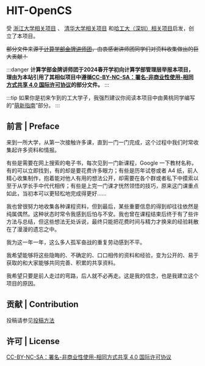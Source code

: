 
# HIT-OpenCS

受 [浙江大学相关项目](https://github.com/QSCTech/zju-icicles) 、 [清华大学相关项目](https://github.com/PKUanonym/REKCARC-TSC-UHT) 和[哈工大（深圳）相关项目](https://github.com/HITSZ-OpenCS/HITSZ-OpenCS)启发，创立了本项目。

~~部分文件来源于[计算学部金牌讲师团](https://github.com/HIT-FC-OpenCS/CS_Courses)，由衷感谢讲师团同学们对资料收集做出的巨大贡献！~~

:::danger
**计算学部金牌讲师团于2024春开学初向计算学部管理层举报本项目，理由为本站引用了其相似项目中遵循[CC-BY-NC-SA：署名-非商业性使用-相同方式共享 4.0 国际许可协议](https://creativecommons.org/licenses/by-nc-sa/4.0/deed.zh)的部分文件。**
:::

:::tip
如果你是初来乍到的工大学子，我强烈建议你阅读本项目中由黄桃同学编写的“[萌新指南](/萌新指南/)”部分。
:::

## 前言 | Preface


来到一所大学，从第一次接触许多课，直到一门一门完成，这个过程中我们时常收集起许多资料和情报。

有些是需要在网上搜索的电子书，每次见到一门新课程，Google 一下教材名称，有的可以立即找到，有的却是要花费许多眼力；有些是历年试卷或者 A4 纸，前人精心收集制作，抱着能对他人有用的想法公开，却需要在各个群或者私下中摸索以至于从学长手中代代相传；有些是上完一门课才恍然领悟的技巧，原来这门课重点如此，当初本可以更轻松地完成得更好……

我也曾很努力地收集各种课程资料，但到最后，某些重要信息的得到却往往依然是纯属偶然。这种状态时常令我感到后怕与不安。我也曾在课程结束后终于有了些许方法与总结，但这些想法无处诉说，最终只能把花费时间与精力才换来的经验耗散在了漫漫的遗忘之中。

我为这一年一年，这么多人孤军奋战的重复劳动感到不平。

我希望能够将这些隐晦的、不确定的、口口相传的资料和经验，变为公开的、易于获取的和大家能够共同完善、积累的共享资料。

我希望只要是前人走过的弯路，后人就不必再走。这是我的信念，也是我建立这个项目的原因。


## 贡献 | Contribution

投稿请参见[投稿方法](/9-投稿方法.md)

## 许可 | License

[CC-BY-NC-SA：署名-非商业性使用-相同方式共享 4.0 国际许可协议](https://creativecommons.org/licenses/by-nc-sa/4.0/deed.zh)
